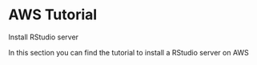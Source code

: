 # AWS Tutorial

Install RStudio server

In this section you can find the tutorial to install a RStudio server on AWS
